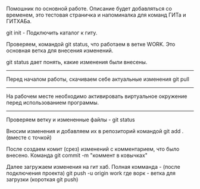 Помошник по основной работе.
Описание будет добавляться со временем, это тестовая страничка и 
напоминалка для команд ГИТа и ГИТХАБа.

git init - Подключить каталог к гиту.

Проверяем, командой git status, что работаем в ветке WORK. 
Это основная ветка для внесения изменений.

git status дает понять, какие изменения были внесены.


----
Перед началом работы, скачиваем себе актуальные изменения git pull

----

На рабочем месте необходимо активировать виртуальное окружение перед использованием программы.

----

Проверяем ветку и измененные файлы - git status

Вносим изменения и добавляем их в репозиторий командой git add . (вместе с точкой)

После создаем комит (срез) изменений с комментарием, что было внесено.
Команда git commit -m "коммент в ковычках"

Далее загружаем изменения на гит хаб.
Полная комманда - (после подключения проекта) git push -u origin work
где ворк - ветка для загрузки (короткая git push)
